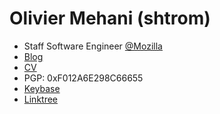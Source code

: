 # Olivier Mehani (shtrom)

* Staff Software Engineer [@Mozilla](https://github.com/Mozilla)
* [Blog](https://blog.narf.ssji.net)
* [CV](https://olivier.mehani.name)
* PGP: 0xF012A6E298C66655
* [Keybase](https://keybase.io/shtrom)
* [Linktree](https://linktr.ee/shtrom)
